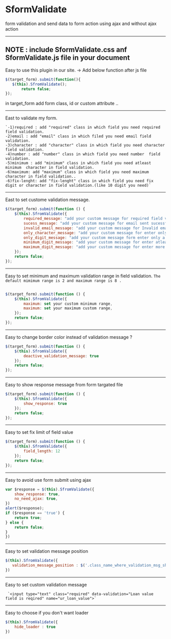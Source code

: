 # SformValidate
form validation and send data to form action using ajax and without ajax action
*************************************************************************************************************************************

NOTE :  include SformValidate.css anf SformValidate.js file in your document
-----------------------------------------------------------------------------------------------------------------------------------------

Easy to use this plugin in our site.
-> Add below function after js file 

  ```js
  $(target_form).submit(function(){
     $(this).SfromValidate();
         return false;
  });
```		 
                 
  in target_form add form class, id or custom attribute ..

-----------------------------------------------------------------------------------------------------------------------------------------

East  to validate my form.

	`-1)required : add "required" class in which field you need required field validation.
	-2)email : add "email" class in which filed you need email field validation.
	-3)character : add "character" class in which field you need character  field validation.
	-4)number : add "number" class in which field you need number  field validation.
	-5)minimum : add "minimum" class in which field you need atleast minimum  character in field validation.
	-6)maximum: add "maximum" class in which field you need maximum character in field validation..
	-6)fix-lenght: add "fix-lenght" class in which field you need fix digit or character in field validation.(like 10 digit you need)`
	
-----------------------------------------------------------------------------------------------------------------------------------------

East to set custome validation message.
```js
$(target_form).submit(function () {
    $(this).SfromValidate({
        required_message: "add your custom message for required field validation",
        sucess_message: "add your custom message for email sent sucessfully",
        invalid_email_message: "add your custom message for Invalid email validation",
        only_character_message: "add your custom message for enter only a character validation",
        only_digit_message: "add your custom message form enter only a digit field validation",
        minimum_digit_message: "add your custom message for enter atleast 2 character validation",
        maximum_digit_message: "add your custom message for enter more than 8 character validation",
    });
    return false;
});
```
-----------------------------------------------------------------------------------------------------------------------------------------

Easy to set minimum and maximum validation range in field validation. 
`The default mimimum range is 2 and maximum range is 8 .`
```js

$(target_form).submit(function () {
    $(this).SfromValidate({
        maximum: set your custom minimum range,
        maximum: set your maximum custom range,
    });
    return false;
});

```
-----------------------------------------------------------------------------------------------------------------------------------------

Easy to change border color instead of validation message ?
```js
$(target_form).submit(function () {
    $(this).SfromValidate({
        deactive_validation_message: true
    });
    return false;
});
```
----------------------------------------------------------------------------------------------------------------------------------------
Easy to show response message from form targated file
```js
$(target_form).submit(function () {
    $(this).SfromValidate({
        show_response: true
    });
    return false;
});
 ```                
-----------------------------------------------------------------------------------------------------------------------------------------
Easy to set fix limit of field value
```js
$(target_form).submit(function () {
    $(this).SfromValidate({
        field_length: 12
    });
    return false;
});
```
-----------------------------------------------------------------------------------------------------------------------------------------
Easy to avoid use form submit using ajax
```js
var $response = $(this).SfromValidate({
    show_response: true,
    no_need_ajax: true,
})
alert($response);
if ($response == 'true') {
    return true;
} else {
    return false;
}
})
  ```               
-----------------------------------------------------------------------------------------------------------------------------------------
Easy to set validation message position
```js
$(this).SfromValidate({
   validation_message_position : $('.class_name_where_validation_msg_show')
})
```
-----------------------------------------------------------------------------------------------------------------------------------------
Easy to set custom validation message

     `<input type="text" class="required" data-validation="Loan value field is reqired" name="ur_loan_value">`		
               
-----------------------------------------------------------------------------------------------------------------------------------------
Easy to choose if you don't want loader
```js
$(this).SfromValidate({
    hide_loader : true
})
                     
```

